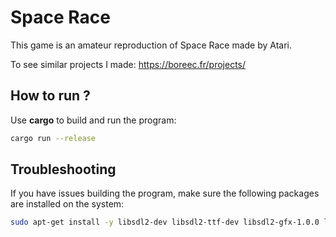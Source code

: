 # Space Race

This game is an amateur reproduction of Space Race made by Atari.

To see similar projects I made: https://boreec.fr/projects/

## How to run ?

Use **cargo** to build and run the program:
```bash
cargo run --release
```

## Troubleshooting

If you have issues building the program, make sure the following packages are installed on the system:

```bash
sudo apt-get install -y libsdl2-dev libsdl2-ttf-dev libsdl2-gfx-1.0.0 libsdl2-gfx-dev
```
